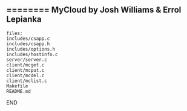  ========
 MyCloud by Josh Williams & Errol Lepianka
 ----------------------------
 `````
 files:
 includes/csapp.c
 includes/csapp.h
 includes/options.h
 includes/hostinfo.c
 server/server.c
 client/mcget.c
 client/mcput.c
 client/mcdel.c
 client/mclist.c
 Makefile
 README.md

 `````
 
 END
